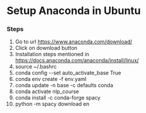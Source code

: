 # Setup Anaconda in Ubuntu

### Steps
1. Go to url https://www.anaconda.com/download/
2. Click on download button
3. Installation steps mentioned in https://docs.anaconda.com/anaconda/install/linux/
4. source ~/.bashrc
5. conda config --set auto_activate_base True
6. conda env create -f env.yaml
7. conda update -n base -c defaults conda
8. conda activate nlp_course
9. conda install -c conda-forge spacy
10. python -m spacy download en